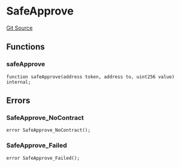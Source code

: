 # SafeApprove
[Git Source](https://github.com/malda-protocol/malda-lending/blob/b62e113034d94e880ebb241b8fad49eb27118646/src\libraries\SafeApprove.sol)


## Functions
### safeApprove


```solidity
function safeApprove(address token, address to, uint256 value) internal;
```

## Errors
### SafeApprove_NoContract

```solidity
error SafeApprove_NoContract();
```

### SafeApprove_Failed

```solidity
error SafeApprove_Failed();
```

